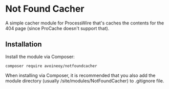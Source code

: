 Not Found Cacher
================

A simple cacher module for ProcessWire that's caches the contents for the 404 page (since ProCache doesn't support that).

Installation
------------

Install the module via Composer:

```
composer require avoineoy/notfoundcacher
```

When installing via Composer, it is recommended that you also add the module directory (usually /site/modules/NotFoundCacher) to .gitignore file.
